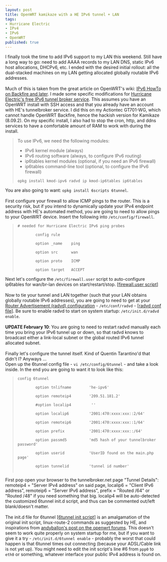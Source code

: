 ```yaml
---
layout: post
title: OpenWRT kamikaze with a HE IPv6 tunnel + LAN
tags:
- Hurricane Electric
- IPv4
- IPv6
- OpenWRT
published: true
---
```

I finally took the time to add IPv6 support to my LAN this weekend. Still have a long way to go: need to add
AAAA records to my LAN DNS, static IPv6 host allocations, DHCPv6, etc. I ended with the desired initial rollout:
all the dual-stacked machines on my LAN getting allocated globally routable IPv6 addresses.<br />
<br />
Much of this is taken from the great article on OpenWRT's wiki: <a href="http://wiki.openwrt.org/doc/howto/ipv6">IPv6 HowTo on Backfire and later</a>.
I made some specific modifications for <a href="http://www.tunnelbroker.net/">Hurricane Electric's free IPv6 tunnel broker service</a>.
This assumes you have an OpenWRT install with SSH access and that you already have an account with HE's tunnelbroker service. I did
this on my Actiontec GT701-WG, which cannot handle OpenWRT Backfire, hence the hackish version for Kamikaze (8.09.2). On my specific
install, I also had to stop the cron, http, and ddns services to have a comfortable amount of RAM to work with during the install.
<blockquote>To use IPv6, we need the following modules:
    <ul>
        <li>IPv6 kernel module (always)</li>
        <li>IPv6 routing software (always, to configure IPv6 routing)</li>
        <li>ip6tables kernel modules (optional, if you need an IPv6 firewall)</li>
        <li>ip6tables command-line tool (optional, to configure the IPv6 firewall)</li>
    </ul>
    <code>opkg install kmod-ipv6 radvd ip kmod-ip6tables ip6tables</code></blockquote>
You are also going to want: <code>opkg install 6scripts 6tunnel</code>.<br />
<br />
First configure your firewall to allow ICMP pings to the router. This is a security risk, but if you intend to
dynamically update your IPv4 endpoint address with HE's automated method, you are going to need to allow pings to
your OpenWRT device. Insert the following into <code>/etc/config/firewall</code>.
<blockquote><code># needed for Hurricane Electric IPv6 ping probes<br />
        config rule<br />
        option _name    ping<br />
        option src      wan<br />
        option proto    ICMP<br />
        option target   ACCEPT</code></blockquote>
Next let's configure the <code>/etc/firewall.user</code> script to auto-configure ip6tables for wan/br-lan devices on
start/restart/stop. [<a href="https://docs.google.com/file/d/0B0yT30uCaFvvUW0tTlQ0NDlnbEE/edit?pli=1">firewall.user script</a>]<br />
<br />
Now to tie your tunnel and LAN together (such that your LAN obtains globally routable IPv6 addresses), you are going to need to
get at your <a href="http://wiki.openwrt.org/doc/uci/radvd">Router Advertisement (radvd) configuration</a> -
<code>/etc/conf/radvd</code> - [<a href="https://docs.google.com/file/d/0B0yT30uCaFvvVVVleV8zaEpQZkk/edit?pli=1">radvd conf file</a>].
Be sure to enable radvd to start on system startup: <code>/etc/init.d/radvd enable</code>.<br />
<br />
<strong>UPDATE February 10</strong>: You are going to need to restart radvd manually each time you bring your
IPv6 tunnel up or down, so that radvd knows to broadcast either a link-local subnet or the global routed IPv6
tunnel allocated subnet.<br />
<br />
Finally let's configure the tunnel itself. Kind of Quentin Tarantino'd that didn't I? Anyways ...<br />
Open up the 6tunnel config file - <code>vi /etc/config/6tunnel</code> - and take a look inside. In the end you are going to want it to look like this:
<blockquote><code>config 6tunnel<br />
        option tnlifname        'he-ipv6'<br />
        option remoteip4        '209.51.181.2'<br />
        #option localip4         ''<br />
        option localip6         '2001:470:xxxx:xxx::2/64'<br />
        option remoteip6        '2001:470:xxxx:xxx::1/64'<br />
        option prefix           '2001:470:xxxx:xxx::/64'<br />
        option passmd5          'md5 hash of your tunnelbroker password'<br />
        option userid           'UserID found on the main.php page'<br />
        option tunnelid         'tunnel id number'
    </code></blockquote>
First pop open your browser to the tunnelbroker.net page "Tunnel Details": remoteip4 = "Server IPv4 address" on
said page, localip6 = "Client IPv6 address", remoteip6 = "Server IPv6 address", prefix = "Routed /64" or
"Routed /48" if you need something that big. localip4 will be auto-detected the customized 6tunnel init.d
script, and thus can be commented out/left blank/doesn't matter.<br />
<br />
The init.d file for 6tunnel [<a href="https://docs.google.com/file/d/0B0yT30uCaFvvck54ZGFIRHN5TG8/edit?pli=1">6tunnel init script</a>]
is an amalgamation of the original init script, linux-route-2 commands as suggested by HE, and inspirations from
<a href="https://forum.openwrt.org/viewtopic.php?pid=111999#p111999">andyballon's post on the openwrt forums</a>.
This doesn't seem to work quite properly on system startup for me, but if you want to give it a try - <code>/etc/init.d/6tunnel enable</code> -
probably the worst that could happen is that 6tunnel times out connecting (because your ADSL/Cable link is not yet up). You might need to edit
the init script's line #6 from <code>ppp0</code> to <code>eth0</code> or something, whatever interface your public IPv4 address is found on.

